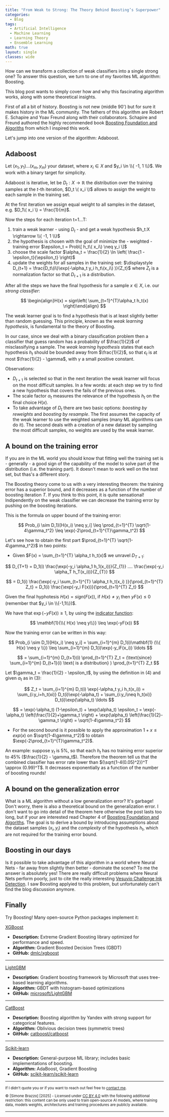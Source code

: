 ```yaml
---
title: "From Weak to Strong: The Theory Behind Boosting’s Superpower"
categories:
  - Blog
tags:
  - Artificial Intelligence
  - Machine Learning
  - Learning Theory
  - Ensemble Learning
math: true
layout: single
classes: wide
---
```


How can we transform a collection of weak classifiers into a single strong one?
To answer this question, we turn to one of my favorites ML algorithm: Boosting.

This blog post wants to simply cover how and why this fascinating algorithm works, along with some theoretical insights.

First of all a bit of history. Boosting is not new (middle 90') but for sure it makes history in the ML community.
The fathers of this algorithm are Robert E. Schapire and Yoav Freund along with their collaborators.
Schapire and Freund authored the highly recommended book [Boosting Foundation and Algoriths][boostingbook] from which I inspired this work.

Let's jump into one version of the algorithm: Adaboost.

## Adaboost

Let $(x_1, y_1)...(x_m, y_m)$ your dataset, where $x_i \in X$ and $y_i \in \\{ -1, 1 \\}$. We work with a binary target for simplicity.

Adaboost is iterative, let be $D_t:X \rightarrow \mathbb{R}$  the distribution over the training samples at the $t\text{-th}$ iteration, $D_t \( x_i \)$ allows to assign the weight to each sample in the training set.

At the first iteration we assign equal weight to all samples in the dataset, e.g. $D_1\( x_i \) = \frac{1}{m}$.

Now the steps for each iteration t=1...T:

1. train a weak learner - using $D_t$ - and get a weak hypothesis $h_t:X \rightarrow \\{ -1, 1 \\}$
2. the hypothesis is chosen with the goal of minimize the - weighted - training error $\epsilon_t = Prob\[ h_t\( x_i\) \neq y_i \]$
3. choose the scale factor $\alpha_t = \frac{1}{2} \ln \left( \frac{1 - \epsilon_t}{\epsilon_t} \right)$
4. update the weights for all samples in the training set: $\displaystyle D_{t+1} = \frac{D_t\(i\)\exp(-\alpha_t y_i h_t\(x_i\) )}{Z_t}$ where $Z_t$ is a normalization factor so that $D_{t+1}$ is a distribution.

After all the steps we have the final hypothesis for a sample $x \in X$, i.e. our *strong classifier*:

$$
\begin{align}H(x) = sign\left( \sum_{t=1}^{T}\alpha_t h_t(x) \right)\end{align}
$$

The weak learner goal is to find a hypothesis that is at least slightly better than random guessing. This principle, known as the *weak learning hypothesis*, is fundamental to the theory of Boosting.

In our case, since we deal with a binary classification problem then a classifier that guess random has a probability of $\frac{1}{2}$ of misclassifying a sample.
The *weak learning hypothesis* states that each hypothesis $h_t$ should be bounded away from $\frac{1}{2}$, so that $\epsilon_t$ is at most $\frac{1}{2} - \gamma$, with $\gamma$ a small positive constant.

Observations:
* $D_{t+1}$ is selected so that in the next iteration the weak learner will focus on the most difficult samples. In a few words: at each step we try to find a new hypothesis that covers the fails of the previous ones.
* The scale factor $\alpha_t$ measures the relevance of the hypothesis $h_t$ on the final choice $H(x)$.
* To take advantage of $D_t$ there are two basic options: *boosting by reweights* and *boosting by resample*. The first assumes the capacity of the weak learner to use the weighted samples (many ML algorithms can do it). The second deals with a creation of a new dataset by sampling the most difficult samples, no weights are used by the weak learner.

## A bound on the training error

If you are in the ML world you should know that fitting well the training set is - generally - a good sign of the capability of the model to solve part of the distribution (i.e. the training part). It doesn't mean to work well on the test set, but thas's a different story.

The Boosting theory come to us with a very interesting theorem: the training error has a superior bound, and it decreases as a function of the number of boosting iteration $T$.
If you think to this point, it is quite sensational! Indipendently on the weak classifier we can decrease the training error by pushing on the boosting iterations.

This is the formula on upper bound of the training error:

$$
Prob_{i \sim D_1}[H(x_i) \neq y_i] \leq \prod_{t=1}^{T} \sqrt{1-4\gamma_t^2} \leq \exp(-2\prod_{t=1}^{T}\gamma_t^2)
$$

Let's see how to obtain the first part $\prod_{t=1}^{T} \sqrt{1-4\gamma_t^2}$ in two points:

* Given $F(x) = \sum_{t=1}^{T} \alpha_t h_t(x)$ we unravel $D_{T+1}$:

$$
D_{T+1} = D_1(i) \frac{\exp(-y_i \alpha_1 h_1(x_i))}{Z_{1}} .... \frac{\exp(-y_i \alpha_T h_T(x_i))}{Z_{T}}
$$

$$
= D_1(i) \frac{\exp(-y_i \sum_{t=1}^{T} \alpha_t h_t(x_i) )}{\prod_{t=1}^{T} Z_t} = D_1(i) \frac{\exp(-y_i F(x))}{\prod_{t=1}^{T} Z_t} 
$$

Given the final hyphotesis $H(x) = sign(F(x))$, if $H(x) \neq y_i$ then $yF(x) \leq 0$ (remember that $y_i \in \\{-1,1\\})$.

We have that $\exp(-yF(x)) \geq 1$, by using the [indicator function][indfunc]:

$$
\mathbf{1}{\\{ H(x) \neq y\\}} \leq \exp(-yF(x))
$$

Now the training error can be written in this way:

$$
Prob_{i \sim D_1}[H(x_i) \neq y_i] = \sum_{i=1}^{m} D_1(i)\mathbf{1} (\\{ H(x) \neq y \\}) \leq \sum_{i=1}^{m} D_1(i)\exp(-y_iF(x_i)) \ldots
$$

$$
= \sum_{i=1}^{m} D_{t+1}(i) \prod_{t=1}^{T} Z_t = (\text{since} \sum_{i=1}^{m} D_{t+1}(i) \text{ is a distribution} ) \prod_{t=1}^{T} Z_t
$$

Let $\gamma_t = \frac{1}{2} - \epsilon_t$, by using the definition in (4) and given $\alpha_t$ as in (3):

$$
Z_t = \sum_{i=1}^{m} D_t(i) \exp(-\alpha_t y_i h_t(x_i)) = \sum_{i:y_i=h_t(xi)} D_t(i)\exp(-\alpha_t) + \sum_{i:y_i\neq h_t(xi)} D_t(i)\exp(\alpha_t) \ldots
$$

$$
= \exp(-\alpha_t) (1-\epsilon_t) + \exp(\alpha_t) \epsilon_t = \exp(-\alpha_t) \left(\frac{1}{2}+\gamma_t \right) + \exp(\alpha_t) \left(\frac{1}{2}-\gamma_t \right) = \sqrt{1-4\gamma_t^2}
$$


* For the second bound is it possible to apply the approximation $1+x \leq exp(x)$ on $\sqrt{1-4\gamma_t^2}$ to obtain $\exp(-2\prod_{t=1}^{T}\gamma_t^2)$.

An example: suppose $\gamma_t$ is 5%, so that each $h_t$ has no training error superior to 45% ($\frac{1}{2} - \gamma_t$). Therefore the theorem tell us that the combined classifier has error rate lower than $(\sqrt{1-4(0.05)^2})^T \approx (0.99)^T$. It decreases exponentially as a function of the number of boosting rounds!

## A bound on the generalization error

What is a ML algorithm without a low generalization error? It's garbage! Don't worry, there is also a theoretical bound on the generalization error. I don't want to go into detail of the theorem here otherwise the post lasts too long, but if your are interested read Chapter 4 of [Boosting Foundation and Algoriths][boostingbook]. The goal is to derive a bound by introducing assumptions about the dataset samples $(x_i, y_i)$ and the *complexity* of the hypothesis $h_t$, which are not required for the training error bound.

## Boosting in our days

Is it possible to take advantage of this algorithm in a world where Neural Nets - far away from slightly then better - dominate the scene? To me the answer is absolutely yes!
There are really difficult problems where Neural Nets perform poorly, just to cite the really interesting [Vesuvio Challenge Ink Detection][vc]. I saw Boosting applyied to this problem, but unfortunately can't find the blog discussion anymore.

## Finally

Try Boosting! Many open-source Python packages implement it:

[XGBoost](https://xgboost.readthedocs.io/en/stable/)
- **Description:** Extreme Gradient Boosting library optimized for performance and speed.
- **Algorithm:** Gradient Boosted Decision Trees (GBDT)
- **GitHub:** [dmlc/xgboost](https://github.com/dmlc/xgboost)

---

[LightGBM](https://lightgbm.readthedocs.io/)
- **Description:** Gradient boosting framework by Microsoft that uses tree-based learning algorithms.
- **Algorithm:** GBDT with histogram-based optimizations
- **GitHub:** [microsoft/LightGBM](https://github.com/microsoft/LightGBM)

---

[CatBoost](https://catboost.ai/en/docs/)
- **Description:** Boosting algorithm by Yandex with strong support for categorical features.
- **Algorithm:** Oblivious decision trees (symmetric trees)
- **GitHub:** [catboost/catboost](https://github.com/catboost/catboost)

---

[Scikit-learn](https://scikit-learn.org/stable/modules/ensemble.html#gradient-boosting)
- **Description:** General-purpose ML library; includes basic implementations of boosting.
- **Algorithm:** AdaBoost, Gradient Boosting
- **GitHub:** [scikit-learn/scikit-learn](https://github.com/scikit-learn/scikit-learn)

[boostingbook]:https://direct.mit.edu/books/oa-monograph/5342/BoostingFoundations-and-Algorithms
[indfunc]:https://en.wikipedia.org/wiki/Indicator_function#Definition
[vc]:https://scrollprize.org/


<hr/>

<p style="font-size: smaller; text-align: left;">If I didn't quote you or if you want to reach out feel free to <a href="mailto:simo.brazzo@gmail.com">contact me</a>.</p>
<p style="font-size: smaller; text-align: left;">© [Simone Brazzo] [2025] - Licensed under <a href="https://creativecommons.org/licenses/by/4.0/">CC BY 4.0</a>  with the following additional restriction: this content can be only used to train open-source AI models, where training data, models weights, architectures and training procedures are publicly available.</p>

<hr/>

